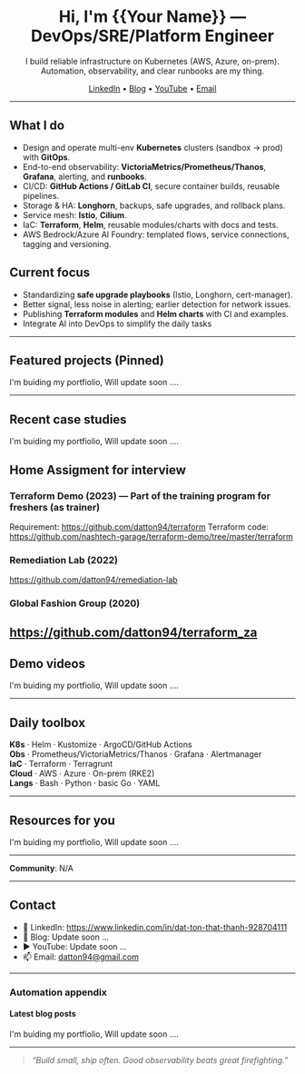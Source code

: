 <h1 align="center">Hi, I'm {{Your Name}} — DevOps/SRE/Platform Engineer</h1>

<p align="center">
I build reliable infrastructure on Kubernetes (AWS, Azure, on-prem).  
Automation, observability, and clear runbooks are my thing.
</p>

<p align="center">
  <a href="{{[LinkedIn URL](https://www.linkedin.com/in/dat-ton-that-thanh-928704111)}}">LinkedIn</a> •
  <a href="{{Blog URL}}">Blog</a> •
  <a href="{{YouTube URL}}">YouTube</a> •
  <a href="mailto:{{datton94@gmail.com}}">Email</a>
</p>

---

## What I do
- Design and operate multi-env **Kubernetes** clusters (sandbox → prod) with **GitOps**.
- End-to-end observability: **VictoriaMetrics/Prometheus/Thanos**, **Grafana**, alerting, and **runbooks**.
- CI/CD: **GitHub Actions / GitLab CI**, secure container builds, reusable pipelines.
- Storage & HA: **Longhorn**, backups, safe upgrades, and rollback plans.
- Service mesh: **Istio**, **Cilium**.
- IaC: **Terraform**, **Helm**, reusable modules/charts with docs and tests.
- AWS Bedrock/Azure AI Foundry: templated flows, service connections, tagging and versioning.

## Current focus
- Standardizing **safe upgrade playbooks** (Istio, Longhorn, cert-manager).
- Better signal, less noise in alerting; earlier detection for network issues.
- Publishing **Terraform modules** and **Helm charts** with CI and examples.
- Integrate AI into DevOps to simplify the daily tasks

---

## Featured projects (Pinned)

I'm buiding my portfiolio, Will update soon ....

---

## Recent case studies

I'm buiding my portfiolio, Will update soon ....

## Home Assigment for interview
### Terraform Demo (2023) — Part of the training program for freshers (as trainer)
Requirement: https://github.com/datton94/terraform
Terraform code: https://github.com/nashtech-garage/terraform-demo/tree/master/terraform
### Remediation Lab (2022)
https://github.com/datton94/remediation-lab
### Global Fashion Group (2020)
https://github.com/datton94/terraform_za
---

## Demo videos

I'm buiding my portfiolio, Will update soon ....

---

## Daily toolbox
**K8s** · Helm · Kustomize · ArgoCD/GitHub Actions  
**Obs** · Prometheus/VictoriaMetrics/Thanos · Grafana · Alertmanager  
**IaC** · Terraform · Terragrunt  
**Cloud** · AWS · Azure · On-prem (RKE2)  
**Langs** · Bash · Python · basic Go · YAML

---

## Resources for you
I'm buiding my portfiolio, Will update soon ....

---

**Community**: N/A

---

## Contact
- 💼 LinkedIn: https://www.linkedin.com/in/dat-ton-that-thanh-928704111 
- 📝 Blog: Update soon ...
- ▶️ YouTube: Update soon ...
- 📫 Email: datton94@gmail.com

---

### Automation appendix


#### Latest blog posts
I'm buiding my portfiolio, Will update soon ....

---

> _“Build small, ship often. Good observability beats great firefighting.”_
